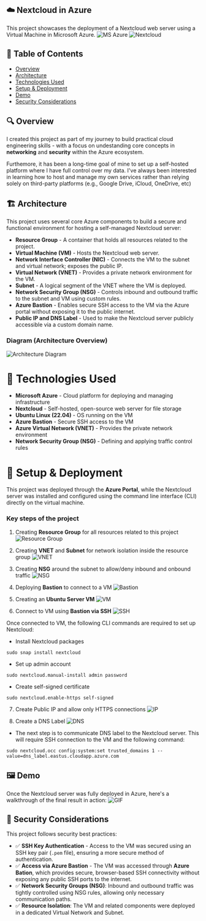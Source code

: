 ## ☁️ Nextcloud in Azure

This project showcases the deployment of a Nextcloud web server using a Virtual Machine in Microsoft Azure. 
![MS Azure](Azure.png)
![Nextcloud](Nextcloud.png)

## 📖 Table of Contents
- [Overview](#-overview)
- [Architecture](#️-architecture)
- [Technologies Used](#-technologies-used)
- [Setup & Deployment](#️-demo)
- [Demo](#-setup--deployment)
- [Security Considerations](#-security-considerations)


## 🔍 Overview

I created this project as part of my journey to build practical cloud engineering skills - with a focus on undestanding core concepts in **networking** and **security** within the Azure ecosystem. 

Furthemore, it has been a long-time goal of mine to set up a self-hosted platform where I have full control over my data. I've always been interested in learning how to host and manage my own services rather than relying solely on third-party platforms (e.g., Google Drive, iCloud, OneDrive, etc)

## 🏗️ Architecture

This project uses several core Azure components to build a secure and functional environment for hosting a self-managed Nextcloud server:

* **Resource Group** - A container that holds all resources related to the project.
* **Virtual Machine (VM)** - Hosts the Nextcloud web server.
* **Network Interface Controller (NIC)** - Connects the VM to the subnet and virtual network; exposes the public IP.
* **Virtual Network (VNET)** - Provides a private network environment for the VM.
* **Subnet** - A logical segment of the VNET where the VM is deployed.
* **Network Security Group (NSG)** - Controls inbound and outbound traffic to the subnet and VM using custom rules.
* **Azure Bastion** - Enables secure SSH access to the VM via the Azure portal without exposing it to the public internet.
* **Public IP and DNS Label** - Used to make the Nextcloud server publicly accessible via a custom domain name.

###  **Diagram (Architecture Overview)**
![Architecture Diagram](Azure_NextCloud_Diagram1.png)

# 🧰 Technologies Used
* **Microsoft Azure** - Cloud platform for deploying and managing infrastructure
* **Nextcloud** - Self-hosted, open-source web server for file storage
* **Ubuntu Linux (22.04)** - OS running on the VM
* **Azure Bastion** - Secure SSH access to the VM
* **Azure Virtual Network (VNET)** - Provides the private network environment
* **Network Security Group (NSG)** - Defining and applying traffic control rules


# 🚀 Setup & Deployment
This project was deployed through the **Azure Portal**, while the Nextcloud server was installed and configured using the command line interface (CLI) directly on the virtual machine.

### Key steps of the project

1. Creating **Resource Group** for all resources related to this project
![Resource Group](Azure_NextCloud_ResourceGroup.png)

2. Creating **VNET** and **Subnet** for network isolation inside the resource group
![VNET](Azure_NextCloud_VNET.png)

3. Creating **NSG** around the subnet to allow/deny inbound and onbound traffic
![NSG](Azure_Nextcloud_NSG.png)

4. Deploying **Bastion** to connect to a VM
![Bastion](Azure_Nextcloud_Bastion.png)

5. Creating an **Ubuntu Server VM**
![VM](Azure_Nextcloud_VM.png)

6. Connect to VM using **Bastion via SSH**
![SSH](Azure_Nextcloud_SSH.png)

Once connected to VM, the following CLI commands are required to set up Nextcloud:

* Install Nextcloud packages

``
sudo snap install nextcloud
``

* Set up admin account

``
sudo nextcloud.manual-install admin password
``

* Create self-signed certificate

``
sudo nextcloud.enable-https self-signed
``

7. Create Public IP and allow only HTTPS connections 
![IP](Azure_Nextcloud_PublishIP.png)

8. Create a DNS Label
![DNS](Azure_Nextcloud_DNS.png)

* The next step is to communicate DNS label to the Nextcloud server. This will require SSH connection to the VM and the following command:

``
sudo nextcloud.occ config:system:set trusted_domains 1 --value=dns_label.eastus.cloudapp.azure.com
``

## 🖼️ Demo
Once the Nextcloud server was fully deployed in Azure, here's a walkthrough of the final result in action:
![GIF](Nextcloud_Azure_GIF.gif)

## 🔐 Security Considerations
This project follows security best practices:
* ✅ **SSH Key Authentication** - Access to the VM was secured using an SSH key pair (``.pem`` file), ensuring a more secure method of authentication.
* ✅ **Access via Azure Bastion** - The VM was accessed through **Azure Bation**, which provides secure, browser-based SSH connectivity without exposing any public SSH ports to the internet.
* ✅ **Network Security Groups (NSG)**: Inbound and outbound traffic was tightly controlled using NSG rules, allowing only necessary communication paths.
* ✅ **Resource Isolation**: The VM and related components were deployed in a dedicated Virtual Network and Subnet.

